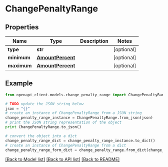 # ChangePenaltyRange


## Properties
Name | Type | Description | Notes
------------ | ------------- | ------------- | -------------
**type** | **str** |  | [optional] 
**minimum** | [**AmountPercent**](AmountPercent.md) |  | [optional] 
**maximum** | [**AmountPercent**](AmountPercent.md) |  | [optional] 

## Example

```python
from openapi_client.models.change_penalty_range import ChangePenaltyRange

# TODO update the JSON string below
json = "{}"
# create an instance of ChangePenaltyRange from a JSON string
change_penalty_range_instance = ChangePenaltyRange.from_json(json)
# print the JSON string representation of the object
print ChangePenaltyRange.to_json()

# convert the object into a dict
change_penalty_range_dict = change_penalty_range_instance.to_dict()
# create an instance of ChangePenaltyRange from a dict
change_penalty_range_form_dict = change_penalty_range.from_dict(change_penalty_range_dict)
```
[[Back to Model list]](../README.md#documentation-for-models) [[Back to API list]](../README.md#documentation-for-api-endpoints) [[Back to README]](../README.md)


